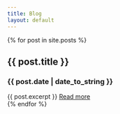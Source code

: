 ```yaml
---
title: Blog
layout: default
---
```



{% for post in site.posts %}
  <div class="entry">
  	<div class="entrytitle">
  		<h2>{{ post.title }}</h2>
  		<h3>{{ post.date | date_to_string }}</h3>
  	</div>
   {{ post.excerpt }}
   <a href="{{ post.url }}">Read more</a>
  </div>
{% endfor %}
